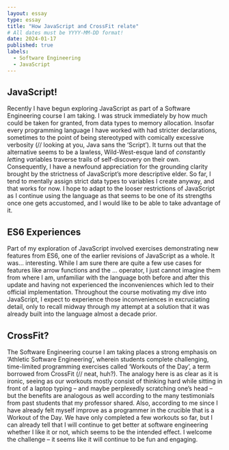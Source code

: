 ```yaml
---
layout: essay
type: essay
title: "How JavaScript and CrossFit relate"
# All dates must be YYYY-MM-DD format!
date: 2024-01-17
published: true
labels:
  - Software Engineering
  - JavaScript
---
```


## JavaScript!
Recently I have begun exploring JavaScript as part of a Software Engineering course I am taking. I was struck immediately by how much could be taken for granted, from data types to memory allocation. Insofar every programming language I have worked with had stricter declarations, sometimes to the point of being stereotyped with comically excessive verbosity (// looking at you, Java sans the ‘Script’). It turns out that the alternative seems to be a lawless, Wild-West-esque land of *const*antly *let*ting *var*iables traverse trails of self-discovery on their own. Consequently, I have a newfound appreciation for the grounding clarity brought by the strictness of JavaScript’s more descriptive elder. 
So far, I tend to mentally assign strict data types to variables I create anyway, and that works for now. I hope to adapt to the looser restrictions of JavaScript as I continue using the language as that seems to be one of its strengths once one gets accustomed, and I would like to be able to take advantage of it. 
## ES6 Experiences
Part of my exploration of JavaScript involved exercises demonstrating new features from ES6, one of the earlier revisions of JavaScript as a whole. It was… interesting. While I am sure there are quite a few use cases for features like arrow functions and the … operator, I just cannot imagine them from where I am, unfamiliar with the language both before and after this update and having not experienced the inconveniences which led to their official implementation. Throughout the course motivating my dive into JavaScript, I expect to experience those inconveniences in excruciating detail, only to recall midway through my attempt at a solution that it was already built into the language almost a decade prior. 
## CrossFit?
The Software Engineering course I am taking places a strong emphasis on ‘Athletic Software Engineering’, wherein students complete challenging, time-limited programming exercises called ‘Workouts of the Day’, a term borrowed from CrossFit (// neat, huh?). The analogy here is as clear as it is ironic, seeing as our workouts mostly consist of thinking hard while sitting in front of a laptop typing – and maybe perplexedly scratching one’s head – but the benefits are analogous as well according to the many testimonials from past students that my professor shared. Also, according to me since I have already felt myself improve as a programmer in the crucible that is a Workout of the Day. We have only completed a few workouts so far, but I can already tell that I will continue to get better at software engineering whether I like it or not, which seems to be the intended effect. I welcome the challenge – it seems like it will continue to be fun and engaging.
